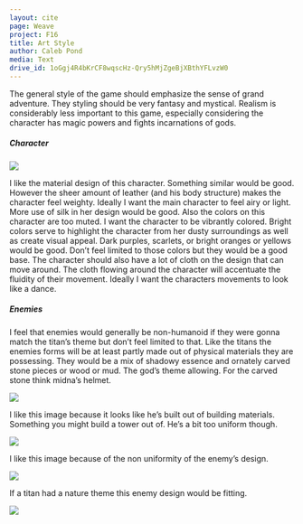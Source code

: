 ```yaml
---
layout: cite
page: Weave
project: F16
title: Art Style
author: Caleb Pond
media: Text
drive_id: 1oGgj4R4bKrCF8wqscHz-Qry5hMjZgeBjXBthYFLvzW0
---
```

The general style of the game should emphasize the sense of grand adventure. They styling should be very fantasy and mystical. Realism is considerably less important to this game, especially considering the character has magic powers and fights incarnations of gods.

##### Character

![](http://conceptartworld.com/wp-content/uploads/2008/07/prince_of_persia08_post2.jpg)

I like the material design of this character. Something similar would be good. However the sheer amount of leather (and his body structure) makes the character feel weighty. Ideally I want the main character to feel airy or light. More use of silk in her design would be good. Also the colors on this character are too muted. I want the character to be vibrantly colored. Bright colors serve to highlight the character from her dusty surroundings as well as create visual appeal. Dark purples, scarlets, or bright oranges or yellows would be good. Don’t feel limited to those colors but they would be a good base. The character should also have a lot of cloth on the design that can move around. The cloth flowing around the character will accentuate the fluidity of their movement. Ideally I want the characters movements to look like a dance.

##### Enemies

I feel that enemies would generally be non-humanoid if they were gonna match the titan’s theme but don’t feel limited to that. Like the titans the enemies forms will be at least partly made out of physical materials they are possessing. They would be a mix of shadowy essence and ornately carved stone pieces or wood or mud. The god’s theme allowing. For the carved stone think midna’s helmet. 

![](http://wiiudaily.com/wp-content/uploads/2014/11/midna-twilight-princess.jpg)

I like this image because it looks like he’s built out of building materials. Something you might build a tower out of. He’s a bit too uniform though. 

![](http://i.neoseeker.com/ca/four_warriors_of_light_final_fantasy_side_story_conceptart_1UlFX.jpg)

I like this image because of the non uniformity of the enemy’s design. 

![](https://s-media-cache-ak0.pinimg.com/originals/4c/cf/c4/4ccfc45cb1073167b810c82491092444.jpg)

If a titan had a nature theme this enemy design would be fitting.

![](http://vignette3.wikia.nocookie.net/princeofpersia/images/d/dc/Golem.jpg/revision/latest?cb=20080531143828&path-prefix=en)
